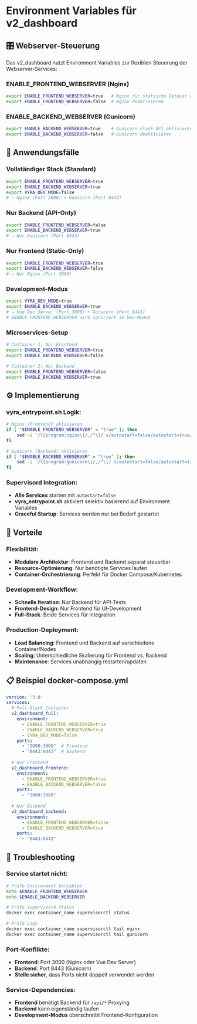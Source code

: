 # Environment Variables für v2_dashboard

## 🎛️ Webserver-Steuerung

Das v2_dashboard nutzt Environment Variables zur flexiblen Steuerung der Webserver-Services:

### **ENABLE_FRONTEND_WEBSERVER** (Nginx)
```bash
export ENABLE_FRONTEND_WEBSERVER=true   # Nginx für statische Dateien aktivieren
export ENABLE_FRONTEND_WEBSERVER=false  # Nginx deaktivieren
```

### **ENABLE_BACKEND_WEBSERVER** (Gunicorn)
```bash
export ENABLE_BACKEND_WEBSERVER=true    # Gunicorn Flask API aktivieren
export ENABLE_BACKEND_WEBSERVER=false   # Gunicorn deaktivieren
```

## 🚀 Anwendungsfälle

### **Vollständiger Stack (Standard)**
```bash
export ENABLE_FRONTEND_WEBSERVER=true
export ENABLE_BACKEND_WEBSERVER=true
export VYRA_DEV_MODE=false
# → Nginx (Port 3000) + Gunicorn (Port 8443)
```

### **Nur Backend (API-Only)**
```bash
export ENABLE_FRONTEND_WEBSERVER=false
export ENABLE_BACKEND_WEBSERVER=true
# → Nur Gunicorn (Port 8443)
```

### **Nur Frontend (Static-Only)**
```bash
export ENABLE_FRONTEND_WEBSERVER=true
export ENABLE_BACKEND_WEBSERVER=false
# → Nur Nginx (Port 3000)
```

### **Development-Modus**
```bash
export VYRA_DEV_MODE=true
export ENABLE_BACKEND_WEBSERVER=true
# → Vue Dev Server (Port 3000) + Gunicorn (Port 8443)
# ENABLE_FRONTEND_WEBSERVER wird ignoriert im Dev-Modus
```

### **Microservices-Setup**
```bash
# Container 1: Nur Frontend
export ENABLE_FRONTEND_WEBSERVER=true
export ENABLE_BACKEND_WEBSERVER=false

# Container 2: Nur Backend
export ENABLE_FRONTEND_WEBSERVER=false
export ENABLE_BACKEND_WEBSERVER=true
```

## ⚙️ Implementierung

### **vyra_entrypoint.sh Logik:**
```bash
# Nginx (Frontend) aktivieren
if [ "$ENABLE_FRONTEND_WEBSERVER" = "true" ]; then
    sed -i '/\[program:nginx\]/,/^\[/ s/autostart=false/autostart=true/' supervisord.conf
fi

# Gunicorn (Backend) aktivieren  
if [ "$ENABLE_BACKEND_WEBSERVER" = "true" ]; then
    sed -i '/\[program:gunicorn\]/,/^\[/ s/autostart=false/autostart=true/' supervisord.conf
fi
```

### **Supervisord Integration:**
- **Alle Services** starten mit `autostart=false`
- **vyra_entrypoint.sh** aktiviert selektiv basierend auf Environment Variables
- **Graceful Startup**: Services werden nur bei Bedarf gestartet

## 🎯 Vorteile

### **Flexibilität:**
- **Modulare Architektur**: Frontend und Backend separat steuerbar
- **Resource-Optimierung**: Nur benötigte Services laufen
- **Container-Orchestrierung**: Perfekt für Docker Compose/Kubernetes

### **Development-Workflow:**
- **Schnelle Iteration**: Nur Backend für API-Tests
- **Frontend-Design**: Nur Frontend für UI-Development
- **Full-Stack**: Beide Services für Integration

### **Production-Deployment:**
- **Load Balancing**: Frontend und Backend auf verschiedene Container/Nodes
- **Scaling**: Unterschiedliche Skalierung für Frontend vs. Backend
- **Maintenance**: Services unabhängig restarten/updaten

## 📋 Beispiel docker-compose.yml

```yaml
version: '3.8'
services:
  # Full-Stack Container
  v2_dashboard_full:
    environment:
      - ENABLE_FRONTEND_WEBSERVER=true
      - ENABLE_BACKEND_WEBSERVER=true
      - VYRA_DEV_MODE=false
    ports:
      - "3000:3000"  # Frontend
      - "8443:8443"  # Backend
  
  # Nur Frontend
  v2_dashboard_frontend:
    environment:
      - ENABLE_FRONTEND_WEBSERVER=true
      - ENABLE_BACKEND_WEBSERVER=false
    ports:
      - "3000:3000"
  
  # Nur Backend  
  v2_dashboard_backend:
    environment:
      - ENABLE_FRONTEND_WEBSERVER=false
      - ENABLE_BACKEND_WEBSERVER=true
    ports:
      - "8443:8443"
```

## 🔧 Troubleshooting

### **Service startet nicht:**
```bash
# Prüfe Environment Variables
echo $ENABLE_FRONTEND_WEBSERVER
echo $ENABLE_BACKEND_WEBSERVER

# Prüfe supervisord Status
docker exec container_name supervisorctl status

# Prüfe Logs
docker exec container_name supervisorctl tail nginx
docker exec container_name supervisorctl tail gunicorn
```

### **Port-Konflikte:**
- **Frontend**: Port 3000 (Nginx oder Vue Dev Server)
- **Backend**: Port 8443 (Gunicorn)
- **Stelle sicher**, dass Ports nicht doppelt verwendet werden

### **Service-Dependencies:**
- **Frontend** benötigt Backend für `/api/*` Proxying
- **Backend** kann eigenständig laufen
- **Development-Modus** überschreibt Frontend-Konfiguration